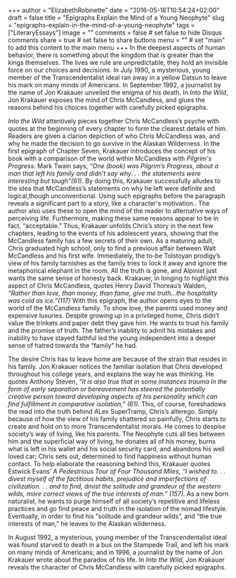 +++
author = "ElizabethRobinette"
date = "2016-05-18T10:54:24+02:00"
draft = false
title = "Epigraphs Explain the Mind of a Young Neophyte"
slug = "epigraphs-explain-in-the-mind-of-a-young-neophyte"
tags = ["LiteraryEssays"]
image = ""
comments = false     # set false to hide Disqus comments
share = true        # set false to share buttons
menu = ""           # set "main" to add this content to the main menu
+++
In the deepest aspects of human behavior, there is something about the kingdom that is greater than the kings themselves. The lives we rule are unpredictable, they hold an invisible force on our choices and decisions.  In July 1990, a mysterious, young member of the Transcendentalist ideal ran away in a yellow Datsun to leave his mark on many minds of Americans. In September 1992, a journalist by the name of Jon Krakauer unveiled the enigma of his death. In *Into the Wild*, Jon Krakauer exposes the mind of Chris McCandless, and glues the reasons behind his choices together with carefully picked epigraphs.

*Into the Wild* attentively pieces together Chris McCandless’s psyche with quotes at the beginning of every chapter to form the clearest details of him. Readers are given a clarion depiction of who Chris McCandless was, and why he made the decision to go survive in the Alaskan Wilderness. In the first epigraph of Chapter Seven, Krakauer introduces the concept of his book with a comparison of the world within McCandless with *Pilgrim's Progress.* Mark Twain says, *“One (book) was Pilgrim’s Progress, about a man that left his family and didn’t say why. . . the statements were interesting but tough”(61).* By doing this, Krakauer successfully alludes to the idea that McCandless’s statements on why he left were definite and logical,though unconventional. Using such epigraphs before the paragraph reveals a significant part to a story, like a character's motivation.. The author also uses these to open the mind of the reader to alternative ways of perceiving life. Furthermore, making these same reasons appear to be in fact, “acceptable.” Thus, Krakauer unfolds Chris’s story in the next few chapters, leading to the events of his adolescent years, showing that the McCandless family has a few secrets of their own. As a maturing adult, Chris graduated high school, only to find a previous affair between Walt McCandless and his first wife. Immediately, the to-be Tolstoyan prodigy’s view of his family tarnishes as the family tries to lock it away and ignore the metaphorical elephant in the room. All the truth is gone, and Alpinist just wants the same sense of honesty back.  Krakauer, in longing to highlight this aspect of Chris McCandless, quotes Henry David Thoreau’s Walden, *“Rather than love, than money, than fame, give me truth...the hospitality was cold as ice.”(117)* With this epigraph, the author opens eyes to the world of the McCandless family. To show love, the parents used money and expensive luxuries. Despite growing up in a privileged home, Chris didn’t value the trinkets and paper debt they gave him. He wants to trust his family and the promise of truth. The father’s inability to admit his mistakes and inability to have stayed faithful led the young independent into a deeper sense of hatred towards the “family” he had.

The desire Chris has to leave home are because of the strain that resides in his family. Jon Krakauer notices the familiar isolation that Chris developed throughout his college years, and explains the way he was thinking. He quotes Anthony Steven, *“It is also true that in some instances trauma in the form of early separation or bereavement has steered the potentially creative person toward developing aspects of his personality which can find fulfillment in comparative isolation,” (61).* This, of course, foreshadows the read into the truth behind ALex SuperTramp, Chris’s alterego. Simply because of how the view of his family shattered so painfully, Chris starts to create and hold on to more Transcendentalist morals. He comes to despise society’s way of living, like his parents. The Neophyte cuts all ties between him and the superficial way of living, he donates all of his money, burns what is left in his wallet and his social security card, and abandons his well loved car; Chris sets out, determined to find happiness without human contact. To help elaborate the reasoning behind this, Krakauer quotes Estwick Evans’ *A Pedestrious Tour of Four Thousand Miles, “I wished to. . . divest myself of the factitious habits, prejudice and imperfections of civilization. . . and to find, dmist the solitude and grandeur of the western wilds, more correct views of the true interests of man.” (157).*  As a new born naturalist, he wants to purge himself of all society’s repetitive and lifeless practices and go find peace and truth in the isolation of the nomad lifestyle. Eventually, in order to find his “solitude and grandeur wilds”, and “the true interests of man,” he leaves to the Alaskan wilderness.

In August 1992, a mysterious, young member of the Transcendentalist ideal was found starved to death in a bus on the Stampede Trail, and left his mark on many minds of Americans; and in 1996, a journalist by the name of Jon Krakauer wrote about the paradox of his life. In *Into the Wild*, Jon Krakauer reveals the character of Chris McCandless with carefully picked epigraphs.